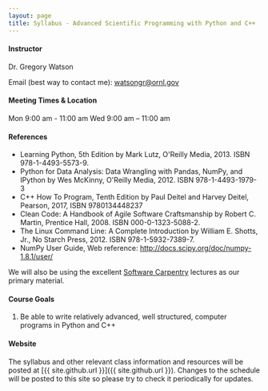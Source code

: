 ```yaml
---
layout: page
title: Syllabus - Advanced Scientific Programming with Python and C++
---
```


#### Instructor

Dr. Gregory Watson

Email (best way to contact me): [watsongr@ornl.gov](mailto:watsongr@ornl.gov)

#### Meeting Times & Location

Mon 9:00 am - 11:00 am
Wed 9:00 am – 11:00 am

#### References

* Learning Python, 5th Edition by Mark Lutz, O'Reilly Media, 2013. ISBN 978-1-4493-5573-9.
* Python for Data Analysis: Data Wrangling with Pandas, NumPy, and IPython by Wes McKinny, O'Reilly Media, 2012. ISBN 978-1-4493-1979-3
* C++ How To Program, Tenth Edition by Paul Deitel and Harvey Deitel, Pearson, 2017, ISBN 9780134448237
* Clean Code: A Handbook of Agile Software Craftsmanship by Robert C. Martin, Prentice Hall, 2008. ISBN 000-0-1323-5088-2.
* The Linux Command Line: A Complete Introduction by William E. Shotts, Jr., No Starch Press, 2012. ISBN 978-1-5932-7389-7.
* NumPy User Guide, Web reference: http://docs.scipy.org/doc/numpy-1.8.1/user/

We will also be using the
excellent [Software Carpentry](http://software-carpentry.org) lectures
as our primary material.

#### Course Goals

1.  Be able to write relatively advanced, well structured, computer
    programs in Python and C++
    
#### Website

The syllabus and other relevant class information and resources will be posted
at [{{ site.github.url }}]({{ site.github.url }}).
Changes to the schedule will be posted to this site so please try to check it
periodically for updates.




